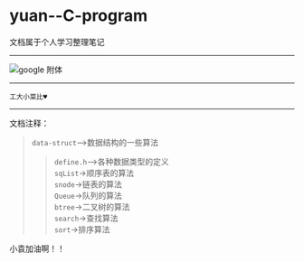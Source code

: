 # yuan--C-program
文档属于个人学习整理笔记
***
![google 附体](https://www.google.com/images/branding/googlelogo/2x/googlelogo_color_92x30dp.png)  

***
```
工大小菜比♥
```
***
文档注释：
>`data-struct`-->数据结构的一些算法  
>>`define.h`-->各种数据类型的定义  
>>`sqList`->顺序表的算法  
>>`snode`->链表的算法  
>>`Queue`->队列的算法  
>>`btree`->二叉树的算法  
>>`search`->查找算法  
>>`sort`->排序算法  


<kbd>小袁加油啊！！</kbd>
